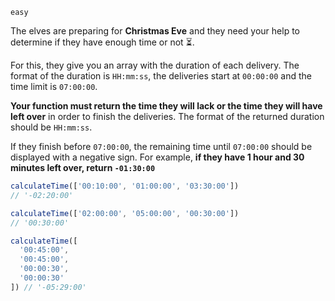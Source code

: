 `easy`

The elves are preparing for **Christmas Eve** and they need your help to determine if they have enough time or not ⏳.

For this, they give you an array with the duration of each delivery. The format of the duration is `HH:mm:ss`, the deliveries start at `00:00:00` and the time limit is `07:00:00`.

**Your function must return the time they will lack or the time they will have left over** in order to finish the deliveries. The format of the returned duration should be `HH:mm:ss`.

If they finish before `07:00:00`, the remaining time until `07:00:00` should be displayed with a negative sign. For example, **if they have 1 hour and 30 minutes left over, return `-01:30:00`**

```Javascript
calculateTime(['00:10:00', '01:00:00', '03:30:00'])
// '-02:20:00'

calculateTime(['02:00:00', '05:00:00', '00:30:00'])
// '00:30:00'

calculateTime([
  '00:45:00',
  '00:45:00',
  '00:00:30',
  '00:00:30'
]) // '-05:29:00'
```
